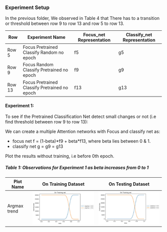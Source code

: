 ### Experiment Setup
In the previous folder, We observed in Table 4 that There has to a transition or threshold between row 9 to row 13 and row 5 to row 13.

| Row | Experiment Name | Focus_net Representation | Classify_net Representation|
|-----|-----------------|--------------------------|----------------------------|
| Row 5 | Focus Pretrained Classify Random no epoch | f5 | g5 |
| Row 9 | Focus Random Classify Pretrained no epoch | f9 | g9 |
| Row 13 | Focus Pretrained Classify Pretrained no epoch | f13 | g13 |

#### Experiment 1: 
To see if the Pretrained Classification Net detect small changes or not (i.e find threshold between row 9 to row 13):

We can create a multiple Attention networks with Focus and classify net as:
- focus net f = (1-beta)\*f9 + beta*f13, where beta lies between 0 & 1.
- classify net g = g9 = g13

Plot the results without training, i.e before 0th epoch.

##### Table 1: Observations for Experiment 1 as beta increases from 0 to 1

| Plot Name | On Training Dataset | On Testing Dataset |
|-----------|---------------------|--------------------|
| Argmax trend   | <img src= ./plots_and_images/tr_argmax_focus.JPG width="400"> | <img src= ./plots_and_images/tr_argmax_focus.JPG width="400"> |
